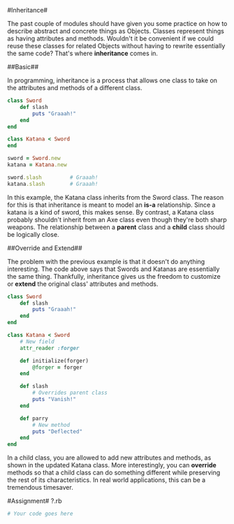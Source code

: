 #Inheritance#

The past couple of modules should have given you some practice on how to describe abstract and concrete things as Objects. Classes represent things as having attributes and methods. Wouldn't it be convenient if we could reuse these classes for related Objects without having to rewrite essentially the same code? That's where **inheritance** comes in.

##Basic##

In programming, inheritance is a process that allows one class to take on the attributes and methods of a different class.

```ruby
class Sword
    def slash
        puts "Graaah!"
    end
end

class Katana < Sword
end

sword = Sword.new
katana = Katana.new

sword.slash         # Graaah!
katana.slash        # Graaah!
```

In this example, the Katana class inherits from the Sword class. The reason for this is that inheritance is meant to model an **is-a** relationship. Since a katana is a kind of sword, this makes sense. By contrast, a Katana class probably shouldn't inherit from an Axe class even though they're both sharp weapons. The relationship between a **parent** class and a **child** class should be logically close.

##Override and Extend##

The problem with the previous example is that it doesn't do anything interesting. The code above says that Swords and Katanas are essentially the same thing. Thankfully, inheritance gives us the freedom to customize or **extend** the original class' attributes and methods.

```ruby
class Sword
    def slash
        puts "Graaah!"
    end
end

class Katana < Sword
    # New field
    attr_reader :forger

    def initialize(forger)
        @forger = forger
    end

    def slash
        # Overrides parent class
        puts "Vanish!"
    end

    def parry
        # New method
        puts "Deflected"
    end
end
```

In a child class, you are allowed to add new attributes and methods, as shown in the updated Katana class. More interestingly, you can **override** methods so that a child class can do something different while preserving the rest of its characteristics. In real world applications, this can be a tremendous timesaver.

#Assignment#
?.rb

```ruby
# Your code goes here
```
